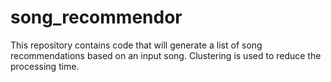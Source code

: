 # song_recommendor
This repository contains code that will generate a list of song recommendations based on an input song. Clustering is used to reduce the processing time.
